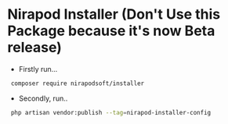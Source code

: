 # Nirapod Installer (Don't Use this Package because it's now Beta release)
- Firstly run...
```bash
 composer require nirapodsoft/installer
```
- Secondly, run..
```bash
 php artisan vendor:publish --tag=nirapod-installer-config
```
 
